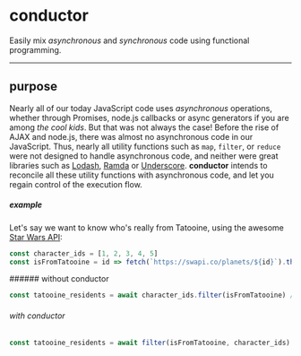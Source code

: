 # conductor

Easily mix *asynchronous* and *synchronous* code using functional programming.
___
## purpose
Nearly all of our today JavaScript code uses *asynchronous* operations, whether through Promises, node.js callbacks or async generators if you are among *the cool kids*. But that was not always the case! Before the rise of AJAX and node.js, there was almost no asynchronous code in our JavaScript. Thus, nearly all utility functions such as `map`, `filter`, or `reduce` were not designed to handle asynchronous code, and neither were great libraries such as [Lodash](https://lodash.com/), [Ramda](ramdajs.com) or [Underscore](http://underscorejs.org/). **conductor** intends to reconcile all these utility functions with asynchronous code, and let you regain control of the execution flow.

##### example
Let's say we want to know who's really from Tatooine, using the awesome [Star Wars API](https://swapi.co/):
```js
const character_ids = [1, 2, 3, 4, 5]
const isFromTatooine = id => fetch(`https://swapi.co/planets/${id}`).then(planet => planet.name === 'Tatooine')
```
###### without conductor
```js
const tatooine_residents = await character_ids.filter(isFromTatooine) // ???
```
###### with conductor
```js
const tatooine_residents = await filter(isFromTatooine, character_ids) // [1, 2, 4]
```
